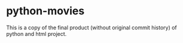 # python-movies
This is a copy of the final product (without original commit history) of python and html project.
